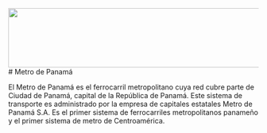 <img src="![Metro_de_Panama_Logo](https://user-images.githubusercontent.com/65883974/155825085-ccb4e896-91c9-4ec2-9231-92a783876bfe.svg)" width="1120" height="120" />
# Metro de Panamá

El Metro de Panamá es el ferrocarril metropolitano cuya red cubre parte de Ciudad de Panamá, capital de la República de Panamá. Este sistema de transporte es administrado por la empresa de capitales estatales Metro de Panamá S.A. Es el primer sistema de ferrocarriles metropolitanos panameño y el primer sistema de metro de Centroamérica. 
